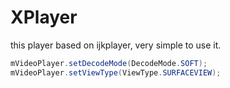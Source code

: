 # XPlayer
this player based on ijkplayer, very simple to use it.
```Java
mVideoPlayer.setDecodeMode(DecodeMode.SOFT);
mVideoPlayer.setViewType(ViewType.SURFACEVIEW);
```